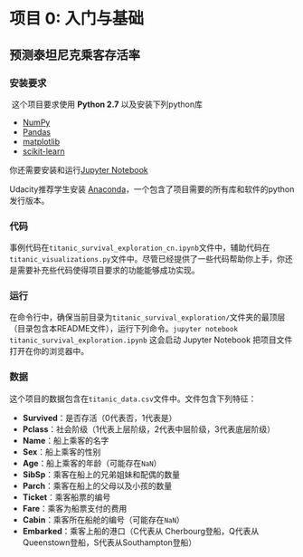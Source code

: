 # 项目 0: 入门与基础
## 预测泰坦尼克乘客存活率

### 安装要求
​
这个项目要求使用 **Python 2.7** 以及安装下列python库

- [NumPy](http://www.numpy.org/)
- [Pandas](http://pandas.pydata.org)
- [matplotlib](http://matplotlib.org/)
- [scikit-learn](http://scikit-learn.org/stable/)
​

你还需要安装和运行[Jupyter Notebook](http://jupyter.readthedocs.io/en/latest/install.html#optional-for-experienced-python-developers-installing-jupyter-with-pip)
​

Udacity推荐学生安装 [Anaconda](https://www.continuum.io/downloads)，一个包含了项目需要的所有库和软件的python发行版本。

### 代码
​
事例代码在`titanic_survival_exploration_cn.ipynb`文件中，辅助代码在`titanic_visualizations.py`文件中。尽管已经提供了一些代码帮助你上手，你还是需要补充些代码使得项目要求的功能能够成功实现。
​
### 运行
​
在命令行中，确保当前目录为`titanic_survival_exploration/`文件夹的最顶层（目录包含本README文件），运行下列命令。
​
```jupyter notebook titanic_survival_exploration.ipynb```
​
这会启动 Jupyter Notebook 把项目文件打开在你的浏览器中。
​
### 数据
​
这个项目的数据包含在`titanic_data.csv`文件中。文件包含下列特征：
​
- **Survived**：是否存活（0代表否，1代表是）
- **Pclass**：社会阶级（1代表上层阶级，2代表中层阶级，3代表底层阶级）
- **Name**：船上乘客的名字
- **Sex**：船上乘客的性别
- **Age**：船上乘客的年龄（可能存在`NaN`）
- **SibSp**：乘客在船上的兄弟姐妹和配偶的数量
- **Parch**：乘客在船上的父母以及小孩的数量
- **Ticket**：乘客船票的编号
- **Fare**：乘客为船票支付的费用
- **Cabin**：乘客所在船舱的编号（可能存在`NaN`）
- **Embarked**：乘客上船的港口（C代表从 Cherbourg登船，Q代表从Queenstown登船，S代表从Southampton登船）
